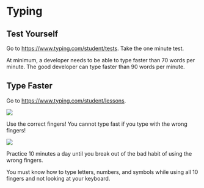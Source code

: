 # Typing

## Test Yourself

Go to https://www.typing.com/student/tests. Take the one minute test.

At minimum, a developer needs to be able to type faster than 70 words per minute. The good developer can type faster than 90 words per minute.

## Type Faster

Go to https://www.typing.com/student/lessons.

![](images/01.jpg)

Use the correct fingers! You cannot type fast if you type with the wrong fingers!

![](images/02.jpg)

Practice 10 minutes a day until you break out of the bad habit of using the wrong fingers.

You must know how to type letters, numbers, and symbols while using all 10 fingers and not looking at your keyboard.